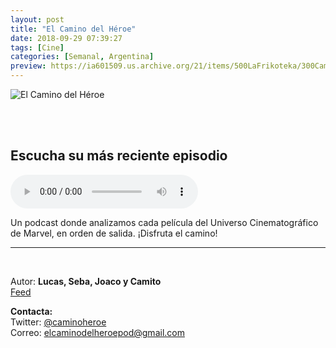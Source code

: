 ```yaml
---
layout: post
title: "El Camino del Héroe"
date: 2018-09-29 07:39:27
tags: [Cine]
categories: [Semanal, Argentina]
preview: https://ia601509.us.archive.org/21/items/500LaFrikoteka/300CaminoHeroe-LucasValli.jpg
---
```


![El Camino del Héroe](https://ia801509.us.archive.org/21/items/500LaFrikoteka/500CaminoHeroe-LucasValli.jpg)

<br/>
<br/>

## Escucha su más reciente episodio

<!--reproductor-feed=https://audioboom.com/channels/4969815.rss-->
<!--reproductor-start-->
<audio id="audio" preload="auto" controls="" src="https://audioboom.com/posts/7085068.mp3?modified=1542217385&source=rss&stitched=1"></audio>
<!--reproductor-end-->

Un podcast donde analizamos cada película del Universo Cinematográfico de Marvel, en orden de salida. ¡Disfruta el camino!

_ _ _

<br>

Autor: **Lucas, Seba, Joaco y Camito**  
[Feed](https://audioboom.com/channels/4969815.rss)  


**Contacta:**  
Twitter: [@caminoheroe](https://twitter.com/caminoheroe)  
Correo: [elcaminodelheroepod@gmail.com](mailto:elcaminodelheroepod@gmail.com)  
